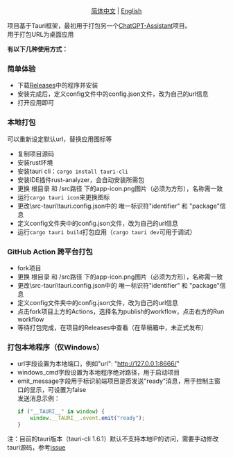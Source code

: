 <p align="center">
  <a href="./README.md">简体中文</a> |
  <a href="./README_EN.md">English</a>
</p>



项目基于Tauri框架，最初用于打包另一个[ChatGPT-Assistant](https://github.com/PierXuY/ChatGPT-Assistant)项目。    
用于打包URL为桌面应用


**有以下几种使用方式：**


### 简单体验
- 下载[Releases](https://github.com/PierXuY/package-url/releases/tag/app-v0.0.3)中的程序并安装
- 安装完成后，定义config文件中的config.json文件，改为自己的url信息
- 打开应用即可

### 本地打包
可以重新设定默认url，替换应用图标等
- 复制项目源码
- 安装rust环境
- 安装tauri cli：`cargo install tauri-cli`
- 安装IDE插件rust-analyzer，会自动安装所需包
- 更换 根目录 和  /src路径 下的app-icon.png图片（必须为方形），名称需一致
- 运行`cargo tauri icon`来更换图标
- 更改\src-tauri\tauri.config.json中的 唯一标识符"identifier" 和 "package"信息
- 定义config文件夹中的config.json文件，改为自己的url信息
- 运行`cargo tauri build`打包应用（`cargo tauri dev`可用于调试）

### GitHub Action 跨平台打包
- fork项目
- 更换 根目录 和  /src路径 下的app-icon.png图片（必须为方形），名称需一致
- 更改\src-tauri\tauri.config.json中的 唯一标识符"identifier" 和 "package"信息
- 定义config文件夹中的config.json文件，改为自己的url信息
- 点击fork项目上方的Actions，选择名为publish的workflow，点击右方的Run workflow
- 等待打包完成，在项目的Releases中查看（在草稿箱中，未正式发布）

### 打包本地程序（仅Windows）
- url字段设置为本地端口，例如"url": "http://127.0.0.1:8666/"
- windows_cmd字段设置为本地程序绝对路径，用于启动项目
- emit_message字段用于标识前端项目是否发送"ready"消息，用于控制主窗口的显示，可设置为false   
  发送消息示例：
  ```js
  if ("__TAURI__" in window) {
	  window.__TAURI__.event.emit("ready");
  }
  ```
注：目前的tauri版本（tauri-cli 1.6.1）默认不支持本地IP的访问，需要手动修改tauri源码，参考[issue](https://github.com/tauri-apps/tauri/issues/7009#issuecomment-1715396761)